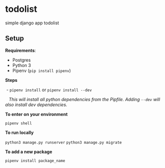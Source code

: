 # todolist
simple django app todolist

## Setup

**Requirements**:

 - Postgres
 - Python 3
 - Pipenv (`pip install pipenv`)

 **Steps**

  - `pipenv install` or `pipenv install --dev`

    *This will install all python dependencies from the Pipfile. Adding `--dev` will also install dev dependencies.*

**To enter on your environment**

`pipenv shell`

**To run locally**

`python3 manage.py runserver`
`python3 manage.py migrate`

**To add a new package**

`pipenv install package_name`
